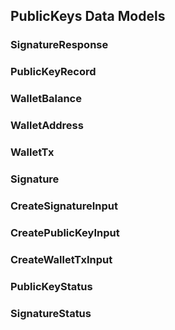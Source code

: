 
## PublicKeys Data Models   


### SignatureResponse
 
    

### PublicKeyRecord
 
    

### WalletBalance
 
    

### WalletAddress
 
    

### WalletTx
 
    

### Signature
 
    

### CreateSignatureInput
 
    

### CreatePublicKeyInput
 
    

### CreateWalletTxInput
 
    

### PublicKeyStatus
 
    

### SignatureStatus
 
    
